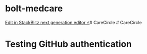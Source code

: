# bolt-medcare

[Edit in StackBlitz next generation editor ⚡️](https://stackblitz.com/~/github.com/donvito/bolt-medcare)#   C a r e C i r c l e  
 #   C a r e C i r c l e  
 
# Testing GitHub authentication
